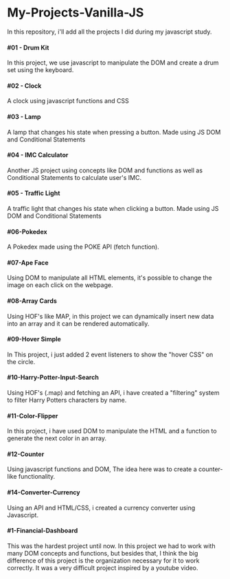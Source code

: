 # My-Projects-Vanilla-JS
 In this repository, i'll add all the projects I did during my javascript study. 

<h4>#01 - Drum Kit</h4>

In this project, we use javascript to manipulate the DOM and create a drum set using the keyboard.

<h4>#02 - Clock </h4>

A clock using javascript functions and CSS

<h4>#03 - Lamp </h4>

A lamp that changes his state when pressing a button. Made using JS DOM and Conditional Statements

<h4>#04 - IMC Calculator </h4>

Another JS project using concepts like DOM and functions as well as Conditional Statements to calculate user's IMC. 

<h4>#05 - Traffic Light </h4>

A traffic light that changes his state when clicking a button. Made using JS DOM and Conditional Statements

<h4>#06-Pokedex </h4>

A Pokedex made using the POKE API (fetch function). 

<h4>#07-Ape Face </h4>

Using DOM to manipulate all HTML elements, it's possible to change the image on each click on the webpage. 

<h4>#08-Array Cards </h4>

Using HOF's like MAP, in this project we can dynamically insert new data into an array and it can be rendered automatically.

<h4>#09-Hover Simple </h4>

In This project, i just added 2 event listeners to show the "hover CSS" on the circle. 

<h4>#10-Harry-Potter-Input-Search </h4>

Using HOF's (.map) and fetching an API, i have created a "filtering" system to filter Harry Potters characters by name. 

<h4>#11-Color-Flipper </h4> 

In this project, i have used DOM to manipulate the HTML and a function to generate the next color in an array. 

<h4>#12-Counter </h4>

Using javascript functions and DOM, The idea here was to create a counter-like functionality.

<h4>#14-Converter-Currency </h4>

Using an API and HTML/CSS, i created a currency converter using Javascript. 

<h4>#1-Financial-Dashboard  </h4>

This was the hardest project until now. In this project we had to work with many DOM concepts and functions, but besides that, I think the big difference of this project is the organization necessary for it to work correctly. It was a very difficult project inspired by a youtube video.
